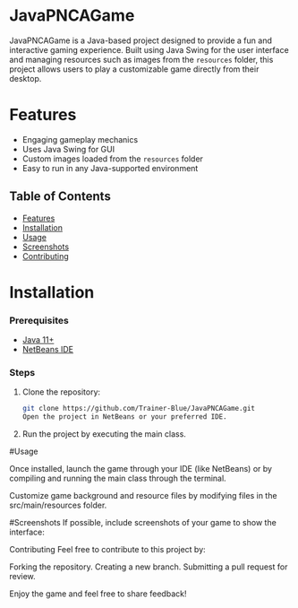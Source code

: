 # JavaPNCAGame

JavaPNCAGame is a Java-based project designed to provide a fun and interactive gaming experience. Built using Java Swing for the user interface and managing resources such as images from the `resources` folder, this project allows users to play a customizable game directly from their desktop.

# Features
- Engaging gameplay mechanics
- Uses Java Swing for GUI
- Custom images loaded from the `resources` folder
- Easy to run in any Java-supported environment

## Table of Contents
- [Features](#features)
- [Installation](#installation)
- [Usage](#Usage)
- [Screenshots](#Screenshots)
- [Contributing](#Contributing)


# Installation

### Prerequisites
- [Java 11+](https://www.oracle.com/java/technologies/javase-jdk11-downloads.html)
- [NetBeans IDE](https://netbeans.apache.org/)

### Steps
1. Clone the repository:
   ```bash
   git clone https://github.com/Trainer-Blue/JavaPNCAGame.git
   Open the project in NetBeans or your preferred IDE.
2. Run the project by executing the main class.

#Usage

Once installed, launch the game through your IDE (like NetBeans) or by compiling and running the main class through the terminal.

Customize game background and resource files by modifying files in the src/main/resources folder.

#Screenshots
If possible, include screenshots of your game to show the interface:


Contributing
Feel free to contribute to this project by:

Forking the repository.
Creating a new branch.
Submitting a pull request for review.

Enjoy the game and feel free to share feedback!
